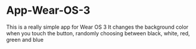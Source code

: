 # App-Wear-OS-3
This is a really simple app for Wear OS 3 
It changes the background color when you touch the button, randomly choosing between black, white, red, green and blue
